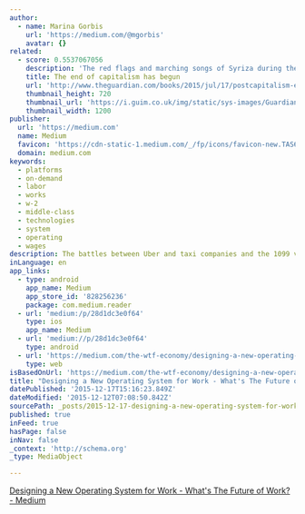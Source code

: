 ```yaml
---
author:
  - name: Marina Gorbis
    url: 'https://medium.com/@mgorbis'
    avatar: {}
related:
  - score: 0.5537067056
    description: 'The red flags and marching songs of Syriza during the Greek crisis, plus the expectation that the banks would be nationalised, revived briefly a 20th-century dream: the forced destruction of the market from above. For much of the 20th century this was how the left conceived the first stage of an economy beyond capitalism.'
    title: The end of capitalism has begun
    url: 'http://www.theguardian.com/books/2015/jul/17/postcapitalism-end-of-capitalism-begun'
    thumbnail_height: 720
    thumbnail_url: 'https://i.guim.co.uk/img/static/sys-images/Guardian/Pix/pictures/2015/7/16/1437064824576/f3ba5014-9489-4812-ab90-576a69c35bec-2060x1236.jpeg?w=1200&q=85&auto=format&sharp=10&s=d6feb7b2a9f070c0f814cff33a0eeba4'
    thumbnail_width: 1200
publisher:
  url: 'https://medium.com'
  name: Medium
  favicon: 'https://cdn-static-1.medium.com/_/fp/icons/favicon-new.TAS6uQ-Y7kcKgi0xjcYHXw.ico'
  domain: medium.com
keywords:
  - platforms
  - on-demand
  - labor
  - works
  - w-2
  - middle-class
  - technologies
  - system
  - operating
  - wages
description: The battles between Uber and taxi companies and the 1099 vs. W-2 debate are just the first signs of the upheaval emerging with the rise of the on-demand economy. We are at the beginning of an historic transformation in the nature of work and structure of American jobs.
inLanguage: en
app_links:
  - type: android
    app_name: Medium
    app_store_id: '828256236'
    package: com.medium.reader
  - url: 'medium:/p/28d1dc3e0f64'
    type: ios
    app_name: Medium
  - url: 'medium://p/28d1dc3e0f64'
    type: android
  - url: 'https://medium.com/the-wtf-economy/designing-a-new-operating-system-for-work-28d1dc3e0f64'
    type: web
isBasedOnUrl: 'https://medium.com/the-wtf-economy/designing-a-new-operating-system-for-work-28d1dc3e0f64#.jnl5a5ytg'
title: "Designing a New Operating System for Work - What's The Future of Work?"
datePublished: '2015-12-17T15:16:23.849Z'
dateModified: '2015-12-12T07:08:50.842Z'
sourcePath: _posts/2015-12-17-designing-a-new-operating-system-for-work-whats-the-futur.md
published: true
inFeed: true
hasPage: false
inNav: false
_context: 'http://schema.org'
_type: MediaObject

---
```

[Designing a New Operating System for Work - What's The Future of Work? - Medium][0]

[0]: https://medium.com/the-wtf-economy/designing-a-new-operating-system-for-work-28d1dc3e0f64